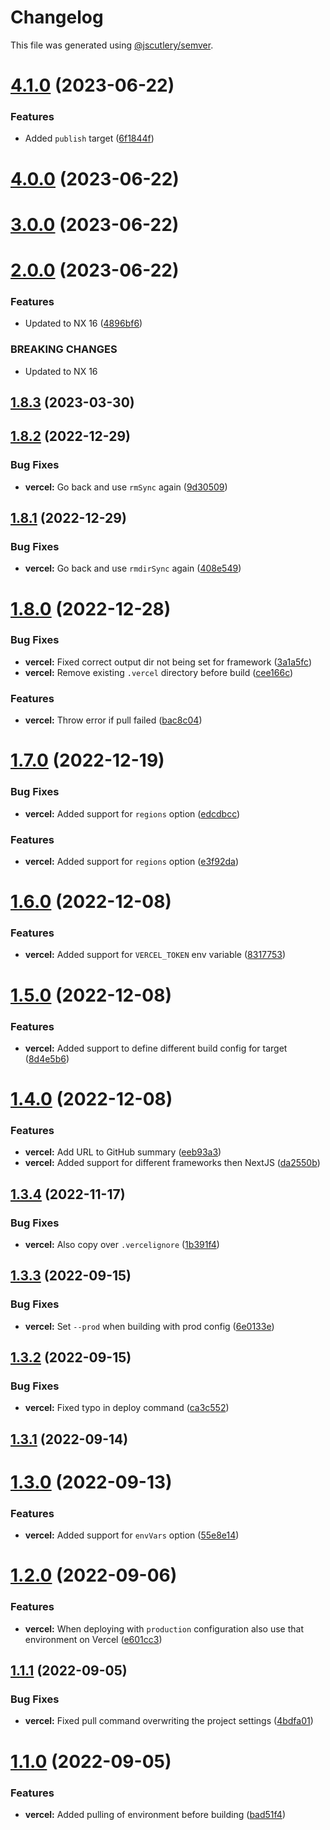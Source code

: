 # Changelog

This file was generated using [@jscutlery/semver](https://github.com/jscutlery/semver).

# [4.1.0](https://github.com/TriPSs/nx-extend/compare/vercel@4.0.0...vercel@4.1.0) (2023-06-22)


### Features

* Added `publish` target ([6f1844f](https://github.com/TriPSs/nx-extend/commit/6f1844f792b704d63fca2663363ca0f65fe6451c))



# [4.0.0](https://github.com/TriPSs/nx-extend/compare/vercel@3.0.0...vercel@4.0.0) (2023-06-22)



# [3.0.0](https://github.com/TriPSs/nx-extend/compare/vercel@2.0.0...vercel@3.0.0) (2023-06-22)



# [2.0.0](https://github.com/TriPSs/nx-extend/compare/vercel@1.8.3...vercel@2.0.0) (2023-06-22)


### Features

* Updated to NX 16 ([4896bf6](https://github.com/TriPSs/nx-extend/commit/4896bf66940e1b69e0f2e3971a7864a1da20b2ef))


### BREAKING CHANGES

* Updated to NX 16



## [1.8.3](https://github.com/TriPSs/nx-extend/compare/vercel@1.8.2...vercel@1.8.3) (2023-03-30)



## [1.8.2](https://github.com/TriPSs/nx-extend/compare/vercel@1.8.1...vercel@1.8.2) (2022-12-29)


### Bug Fixes

* **vercel:** Go back and use `rmSync` again ([9d30509](https://github.com/TriPSs/nx-extend/commit/9d30509f1d6bac8058fe9cc7ae1ac9a855f950c3))



## [1.8.1](https://github.com/TriPSs/nx-extend/compare/vercel@1.8.0...vercel@1.8.1) (2022-12-29)


### Bug Fixes

* **vercel:** Go back and use `rmdirSync` again ([408e549](https://github.com/TriPSs/nx-extend/commit/408e5492ead4402d00464e5a3882beee95637828))



# [1.8.0](https://github.com/TriPSs/nx-extend/compare/vercel@1.7.0...vercel@1.8.0) (2022-12-28)


### Bug Fixes

* **vercel:** Fixed correct output dir not being set for framework ([3a1a5fc](https://github.com/TriPSs/nx-extend/commit/3a1a5fc0ca5bd47fbab0a03af2da1f97a29dc633))
* **vercel:** Remove existing `.vercel` directory before build ([cee166c](https://github.com/TriPSs/nx-extend/commit/cee166cfcb5f9f626256ce35e9c5af2d6d27463c))


### Features

* **vercel:** Throw error if pull failed ([bac8c04](https://github.com/TriPSs/nx-extend/commit/bac8c0486f7de1367deea6e0b69a59b808a7cdce))



# [1.7.0](https://github.com/TriPSs/nx-extend/compare/vercel@1.6.0...vercel@1.7.0) (2022-12-19)


### Bug Fixes

* **vercel:** Added support for `regions` option ([edcdbcc](https://github.com/TriPSs/nx-extend/commit/edcdbccd5add690ce7df3b7fba15ea3626dc2922))


### Features

* **vercel:** Added support for `regions` option ([e3f92da](https://github.com/TriPSs/nx-extend/commit/e3f92dad3d5af4b8d564ac06000d7f74e256468c))



# [1.6.0](https://github.com/TriPSs/nx-extend/compare/vercel@1.5.0...vercel@1.6.0) (2022-12-08)


### Features

* **vercel:** Added support for `VERCEL_TOKEN` env variable ([8317753](https://github.com/TriPSs/nx-extend/commit/831775366d571f269a1ae2db2b2bf4aff3084ff2))



# [1.5.0](https://github.com/TriPSs/nx-extend/compare/vercel@1.4.0...vercel@1.5.0) (2022-12-08)


### Features

* **vercel:** Added support to define different build config for target ([8d4e5b6](https://github.com/TriPSs/nx-extend/commit/8d4e5b68457d60411b45bc58eb10fe97ff92a6ff))



# [1.4.0](https://github.com/TriPSs/nx-extend/compare/vercel@1.3.4...vercel@1.4.0) (2022-12-08)


### Features

* **vercel:** Add URL to GitHub summary ([eeb93a3](https://github.com/TriPSs/nx-extend/commit/eeb93a3de30a07ea7e3e4340b1ecd0efd63db0a8))
* **vercel:** Added support for different frameworks then NextJS ([da2550b](https://github.com/TriPSs/nx-extend/commit/da2550b186321baedf5d5a137d84d594f1313c36))



## [1.3.4](https://github.com/TriPSs/nx-extend/compare/vercel@1.3.3...vercel@1.3.4) (2022-11-17)


### Bug Fixes

* **vercel:** Also copy over `.vercelignore` ([1b391f4](https://github.com/TriPSs/nx-extend/commit/1b391f4471c2f5be8311cb344739950385832770))



## [1.3.3](https://github.com/TriPSs/nx-extend/compare/vercel@1.3.2...vercel@1.3.3) (2022-09-15)


### Bug Fixes

* **vercel:** Set `--prod` when building with prod config ([6e0133e](https://github.com/TriPSs/nx-extend/commit/6e0133e979200cf8ada9c3888efa907b29762142))



## [1.3.2](https://github.com/TriPSs/nx-extend/compare/vercel@1.3.1...vercel@1.3.2) (2022-09-15)


### Bug Fixes

* **vercel:** Fixed typo in deploy command ([ca3c552](https://github.com/TriPSs/nx-extend/commit/ca3c5529d07df6a86c808509b2b839218cf64e1f))



## [1.3.1](https://github.com/TriPSs/nx-extend/compare/vercel@1.3.0...vercel@1.3.1) (2022-09-14)



# [1.3.0](https://github.com/TriPSs/nx-extend/compare/vercel@1.2.0...vercel@1.3.0) (2022-09-13)


### Features

* **vercel:** Added support for `envVars` option ([55e8e14](https://github.com/TriPSs/nx-extend/commit/55e8e14d2f7304a6833bc49881cfd3554a051192))



# [1.2.0](https://github.com/TriPSs/nx-extend/compare/vercel@1.1.1...vercel@1.2.0) (2022-09-06)


### Features

* **vercel:** When deploying with `production` configuration also use that environment on Vercel ([e601cc3](https://github.com/TriPSs/nx-extend/commit/e601cc3fe136cfd9d1e82804569f43aa203cf8d1))



## [1.1.1](https://github.com/TriPSs/nx-extend/compare/vercel@1.1.0...vercel@1.1.1) (2022-09-05)


### Bug Fixes

* **vercel:** Fixed pull command overwriting the project settings ([4bdfa01](https://github.com/TriPSs/nx-extend/commit/4bdfa0147a8c95afdb2f1c89bc89445ef616c73b))



# [1.1.0](https://github.com/TriPSs/nx-extend/compare/vercel@1.0.0...vercel@1.1.0) (2022-09-05)


### Features

* **vercel:** Added pulling of environment before building ([bad51f4](https://github.com/TriPSs/nx-extend/commit/bad51f4f0f25e413827c5f623ef21ad8a0061353))
